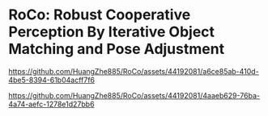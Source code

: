 # RoCo: Robust Cooperative Perception By Iterative Object Matching and Pose Adjustment



https://github.com/HuangZhe885/RoCo/assets/44192081/a6ce85ab-410d-4be5-8394-61b04acff7f6


https://github.com/HuangZhe885/RoCo/assets/44192081/4aaeb629-76ba-4a74-aefc-1278e1d27bb6


